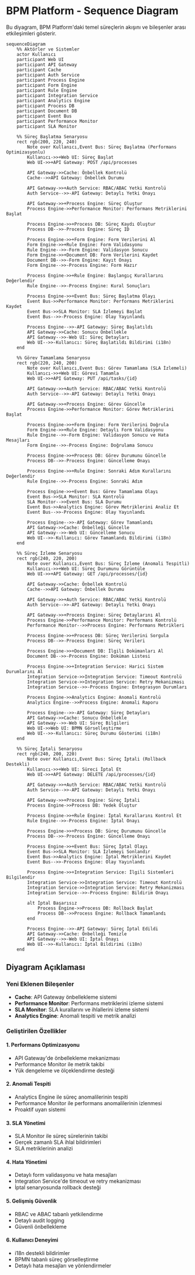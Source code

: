 # BPM Platform - Sequence Diagram

Bu diyagram, BPM Platform'daki temel süreçlerin akışını ve bileşenler arası etkileşimleri gösterir.

```mermaid
sequenceDiagram
    %% Aktörler ve Sistemler
    actor Kullanıcı
    participant Web UI
    participant API Gateway
    participant Cache
    participant Auth Service
    participant Process Engine
    participant Form Engine
    participant Rule Engine
    participant Integration Service
    participant Analytics Engine
    participant Process DB
    participant Document DB
    participant Event Bus
    participant Performance Monitor
    participant SLA Monitor

    %% Süreç Başlatma Senaryosu
    rect rgb(200, 220, 240)
        Note over Kullanıcı,Event Bus: Süreç Başlatma (Performans Optimizasyonlu)
        Kullanıcı->>+Web UI: Süreç Başlat
        Web UI->>+API Gateway: POST /api/processes
        
        API Gateway->>Cache: Önbellek Kontrolü
        Cache-->>API Gateway: Önbellek Durumu
        
        API Gateway->>+Auth Service: RBAC/ABAC Yetki Kontrolü
        Auth Service-->>-API Gateway: Detaylı Yetki Onayı
        
        API Gateway->>+Process Engine: Süreç Oluştur
        Process Engine->>Performance Monitor: Performans Metriklerini Başlat
        
        Process Engine->>+Process DB: Süreç Kaydı Oluştur
        Process DB-->>-Process Engine: Süreç ID
        
        Process Engine->>+Form Engine: Form Verilerini Al
        Form Engine->>+Rule Engine: Form Validasyonu
        Rule Engine-->>-Form Engine: Validasyon Sonucu
        Form Engine->>+Document DB: Form Verilerini Kaydet
        Document DB-->>-Form Engine: Kayıt Onayı
        Form Engine-->>-Process Engine: Form Hazır
        
        Process Engine->>+Rule Engine: Başlangıç Kurallarını Değerlendir
        Rule Engine-->>-Process Engine: Kural Sonuçları
        
        Process Engine->>+Event Bus: Süreç Başlatma Olayı
        Event Bus->>Performance Monitor: Performans Metriklerini Kaydet
        Event Bus->>SLA Monitor: SLA İzlemeyi Başlat
        Event Bus-->>-Process Engine: Olay Yayınlandı
        
        Process Engine-->>-API Gateway: Süreç Başlatıldı
        API Gateway->>Cache: Sonucu Önbellekle
        API Gateway-->>-Web UI: Süreç Detayları
        Web UI-->>-Kullanıcı: Süreç Başlatıldı Bildirimi (i18n)
    end

    %% Görev Tamamlama Senaryosu
    rect rgb(220, 240, 200)
        Note over Kullanıcı,Event Bus: Görev Tamamlama (SLA İzlemeli)
        Kullanıcı->>+Web UI: Görevi Tamamla
        Web UI->>+API Gateway: PUT /api/tasks/{id}
        
        API Gateway->>+Auth Service: RBAC/ABAC Yetki Kontrolü
        Auth Service-->>-API Gateway: Detaylı Yetki Onayı
        
        API Gateway->>+Process Engine: Görev Güncelle
        Process Engine->>Performance Monitor: Görev Metriklerini Başlat
        
        Process Engine->>+Form Engine: Form Verilerini Doğrula
        Form Engine->>+Rule Engine: Detaylı Form Validasyonu
        Rule Engine-->>-Form Engine: Validasyon Sonucu ve Hata Mesajları
        Form Engine-->>-Process Engine: Doğrulama Sonucu
        
        Process Engine->>+Process DB: Görev Durumunu Güncelle
        Process DB-->>-Process Engine: Güncelleme Onayı
        
        Process Engine->>+Rule Engine: Sonraki Adım Kurallarını Değerlendir
        Rule Engine-->>-Process Engine: Sonraki Adım
        
        Process Engine->>+Event Bus: Görev Tamamlama Olayı
        Event Bus->>SLA Monitor: SLA Kontrolü
        SLA Monitor-->>Event Bus: SLA Durumu
        Event Bus->>Analytics Engine: Görev Metriklerini Analiz Et
        Event Bus-->>-Process Engine: Olay Yayınlandı
        
        Process Engine-->>-API Gateway: Görev Tamamlandı
        API Gateway->>Cache: Önbelleği Güncelle
        API Gateway-->>-Web UI: Güncelleme Sonucu
        Web UI-->>-Kullanıcı: Görev Tamamlandı Bildirimi (i18n)
    end

    %% Süreç İzleme Senaryosu
    rect rgb(240, 220, 200)
        Note over Kullanıcı,Event Bus: Süreç İzleme (Anomali Tespitli)
        Kullanıcı->>+Web UI: Süreç Durumunu Görüntüle
        Web UI->>+API Gateway: GET /api/processes/{id}
        
        API Gateway->>Cache: Önbellek Kontrolü
        Cache-->>API Gateway: Önbellek Durumu
        
        API Gateway->>+Auth Service: RBAC/ABAC Yetki Kontrolü
        Auth Service-->>-API Gateway: Detaylı Yetki Onayı
        
        API Gateway->>+Process Engine: Süreç Detaylarını Al
        Process Engine->>Performance Monitor: Performans Kontrolü
        Performance Monitor-->>Process Engine: Performans Metrikleri
        
        Process Engine->>+Process DB: Süreç Verilerini Sorgula
        Process DB-->>-Process Engine: Süreç Verileri
        
        Process Engine->>+Document DB: İlgili Dokümanları Al
        Document DB-->>-Process Engine: Doküman Listesi
        
        Process Engine->>+Integration Service: Harici Sistem Durumlarını Al
        Integration Service->>Integration Service: Timeout Kontrolü
        Integration Service->>Integration Service: Retry Mekanizması
        Integration Service-->>-Process Engine: Entegrasyon Durumları
        
        Process Engine->>Analytics Engine: Anomali Kontrolü
        Analytics Engine-->>Process Engine: Anomali Raporu
        
        Process Engine-->>-API Gateway: Süreç Detayları
        API Gateway->>Cache: Sonucu Önbellekle
        API Gateway-->>-Web UI: Süreç Bilgileri
        Web UI->>Web UI: BPMN Görselleştirme
        Web UI-->>-Kullanıcı: Süreç Durumu Gösterimi (i18n)
    end

    %% Süreç İptali Senaryosu
    rect rgb(240, 200, 220)
        Note over Kullanıcı,Event Bus: Süreç İptali (Rollback Destekli)
        Kullanıcı->>+Web UI: Süreci İptal Et
        Web UI->>+API Gateway: DELETE /api/processes/{id}
        
        API Gateway->>+Auth Service: RBAC/ABAC Yetki Kontrolü
        Auth Service-->>-API Gateway: Detaylı Yetki Onayı
        
        API Gateway->>+Process Engine: Süreç İptali
        Process Engine->>Process DB: Yedek Oluştur
        
        Process Engine->>+Rule Engine: İptal Kurallarını Kontrol Et
        Rule Engine-->>-Process Engine: İptal Onayı
        
        Process Engine->>+Process DB: Süreç Durumunu Güncelle
        Process DB-->>-Process Engine: Güncelleme Onayı
        
        Process Engine->>+Event Bus: Süreç İptal Olayı
        Event Bus->>SLA Monitor: SLA İzlemeyi Sonlandır
        Event Bus->>Analytics Engine: İptal Metriklerini Kaydet
        Event Bus-->>-Process Engine: Olay Yayınlandı
        
        Process Engine->>+Integration Service: İlgili Sistemleri Bilgilendir
        Integration Service->>Integration Service: Timeout Kontrolü
        Integration Service->>Integration Service: Retry Mekanizması
        Integration Service-->>-Process Engine: Bildirim Onayı
        
        alt İptal Başarısız
            Process Engine->>Process DB: Rollback Başlat
            Process DB-->>Process Engine: Rollback Tamamlandı
        end
        
        Process Engine-->>-API Gateway: Süreç İptal Edildi
        API Gateway->>Cache: Önbelleği Temizle
        API Gateway-->>-Web UI: İptal Onayı
        Web UI-->>-Kullanıcı: İptal Bildirimi (i18n)
    end
```

## Diyagram Açıklaması

### Yeni Eklenen Bileşenler
- **Cache**: API Gateway önbellekleme sistemi
- **Performance Monitor**: Performans metriklerini izleme sistemi
- **SLA Monitor**: SLA kurallarını ve ihlallerini izleme sistemi
- **Analytics Engine**: Anomali tespiti ve metrik analizi

### Geliştirilen Özellikler

#### 1. Performans Optimizasyonu
- API Gateway'de önbellekleme mekanizması
- Performance Monitor ile metrik takibi
- Yük dengeleme ve ölçeklendirme desteği

#### 2. Anomali Tespiti
- Analytics Engine ile süreç anomalilerinin tespiti
- Performance Monitor ile performans anomalilerinin izlenmesi
- Proaktif uyarı sistemi

#### 3. SLA Yönetimi
- SLA Monitor ile süreç sürelerinin takibi
- Gerçek zamanlı SLA ihlal bildirimleri
- SLA metriklerinin analizi

#### 4. Hata Yönetimi
- Detaylı form validasyonu ve hata mesajları
- Integration Service'de timeout ve retry mekanizması
- İptal senaryosunda rollback desteği

#### 5. Gelişmiş Güvenlik
- RBAC ve ABAC tabanlı yetkilendirme
- Detaylı audit logging
- Güvenli önbellekleme

#### 6. Kullanıcı Deneyimi
- i18n destekli bildirimler
- BPMN tabanlı süreç görselleştirme
- Detaylı hata mesajları ve yönlendirmeler
``` 